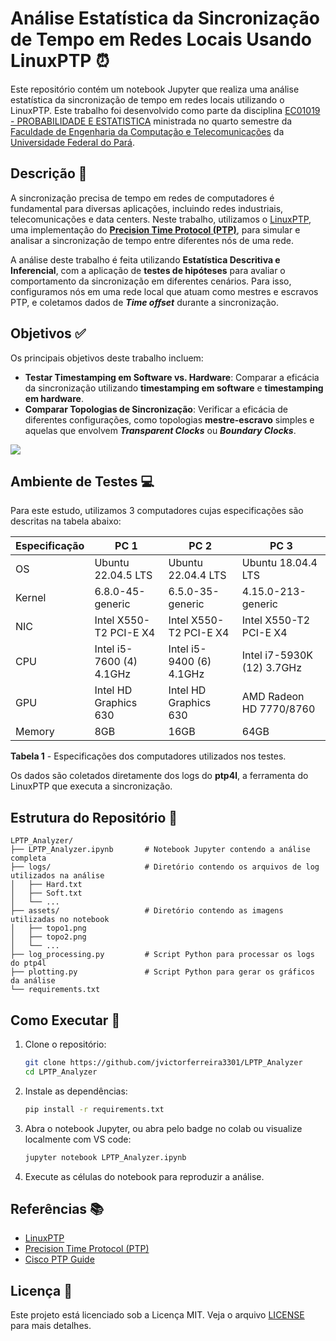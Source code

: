 # Análise Estatística da Sincronização de Tempo em Redes Locais Usando LinuxPTP ⏰

Este repositório contém um notebook Jupyter que realiza uma análise estatística da sincronização de tempo em redes locais utilizando o LinuxPTP. Este trabalho foi desenvolvido como parte da disciplina [EC01019 - PROBABILIDADE E ESTATISTICA](https://github.com/glaucogoncalves/p-e) ministrada no quarto semestre da [Faculdade de Engenharia da Computação e Telecomunicações](https://www.itec.ufpa.br/index.php?option=com_content&view=article&id=211:faculdade-de-engenharia-da-computacao-e-telecomunicacoes&catid=74&Itemid=114&lang=pt) da [Universidade Federal do Pará](https://ufpa.br/).


## Descrição 📖

A sincronização precisa de tempo em redes de computadores é fundamental para diversas aplicações, incluindo redes industriais, telecomunicações e data centers. Neste trabalho, utilizamos o [LinuxPTP](https://linuxptp.sourceforge.net/), uma implementação do [**Precision Time Protocol (PTP)**](https://endruntechnologies.com/pdf/PTP-1588.pdf), para simular e analisar a sincronização de tempo entre diferentes nós de uma rede.

A análise deste trabalho é feita utilizando **Estatística Descritiva e Inferencial**, com a aplicação de **testes de hipóteses** para avaliar o comportamento da sincronização em diferentes cenários. Para isso, configuramos nós em uma rede local que atuam como mestres e escravos PTP, e coletamos dados de _**Time offset**_ durante a sincronização.

## Objetivos ✅

Os principais objetivos deste trabalho incluem:

- **Testar Timestamping em Software vs. Hardware**: Comparar a eficácia da sincronização utilizando **timestamping em software** e **timestamping em hardware**.
- **Comparar Topologias de Sincronização**: Verificar a eficácia de diferentes configurações, como topologias **mestre-escravo** simples e aquelas que envolvem **_Transparent Clocks_** ou **_Boundary Clocks_**.

<div style="display: flex; align-items: center;">
        <img src="./assets/PTP.png" width="auto" height="auto">
    </figure>
</div>

## Ambiente de Testes 💻

Para este estudo, utilizamos 3 computadores cujas especificações são descritas na tabela abaixo:

| Especificação      | PC 1                | PC 2                | PC 3                     |
|--------------------|------------------------------|----------------------------------|--------------------------------------|
| OS                 | Ubuntu 22.04.5 LTS           | Ubuntu 22.04.4 LTS               | Ubuntu 18.04.4 LTS                   |
| Kernel             | 6.8.0-45-generic             | 6.5.0-35-generic                 | 4.15.0-213-generic                   |
| NIC                | Intel X550-T2 PCI-E X4       | Intel X550-T2 PCI-E X4           | Intel X550-T2 PCI-E X4               |
| CPU                | Intel i5-7600 (4) 4.1GHz     | Intel i5-9400 (6) 4.1GHz         | Intel i7-5930K (12) 3.7GHz           |
| GPU                | Intel HD Graphics 630        | Intel HD Graphics 630            | AMD Radeon HD 7770/8760              |
| Memory             | 8GB                          | 16GB                             | 64GB                                 |

**Tabela 1** - Especificações dos computadores utilizados nos testes.

Os dados são coletados diretamente dos logs do **ptp4l**, a ferramenta do LinuxPTP que executa a sincronização.

## Estrutura do Repositório  📁

```plaintext
LPTP_Analyzer/
├── LPTP_Analyzer.ipynb       # Notebook Jupyter contendo a análise completa
├── logs/                     # Diretório contendo os arquivos de log utilizados na análise
│   ├── Hard.txt
│   ├── Soft.txt
│   └── ...
├── assets/                   # Diretório contendo as imagens utilizadas no notebook
│   ├── topo1.png
│   ├── topo2.png
│   └── ...
├── log_processing.py         # Script Python para processar os logs do ptp4l
├── plotting.py               # Script Python para gerar os gráficos da análise
└── requirements.txt         
```
## Como Executar 🔨

1. Clone o repositório:
    ```bash
    git clone https://github.com/jvictorferreira3301/LPTP_Analyzer
    cd LPTP_Analyzer
    ```

2. Instale as dependências:
    ```bash
    pip install -r requirements.txt
    ```

3. Abra o notebook Jupyter, ou abra pelo badge no colab ou visualize localmente com VS code:
    ```bash
    jupyter notebook LPTP_Analyzer.ipynb
    ```

4. Execute as células do notebook para reproduzir a análise.

## Referências 📚

- [LinuxPTP](https://linuxptp.sourceforge.net/)
- [Precision Time Protocol (PTP)](https://endruntechnologies.com/pdf/PTP-1588.pdf)
- [Cisco PTP Guide](https://www.cisco.com/c/en/us/td/docs/dcn/aci/apic/5x/system-management-configuration/cisco-apic-system-management-configuration-guide-51x/m-precision-time-protocol.html)

## Licença 📄

Este projeto está licenciado sob a Licença MIT. Veja o arquivo [LICENSE](LICENSE) para mais detalhes.
